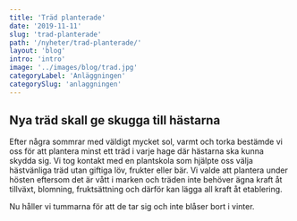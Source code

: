 ```yaml
---
title: 'Träd planterade'
date: '2019-11-11'
slug: 'trad-planterade'
path: '/nyheter/trad-planterade/'
layout: 'blog'
intro: 'intro'
image: '../images/blog/trad.jpg'
categoryLabel: 'Anläggningen'
categorySlug: 'anlaggningen'
---
```


## Nya träd skall ge skugga till hästarna

Efter några sommrar med väldigt mycket sol, varmt och torka bestämde vi oss för att plantera minst ett träd i varje hage där hästarna ska kunna skydda sig.
Vi tog kontakt med en plantskola som hjälpte oss välja hästvänliga träd utan giftiga löv, frukter eller bär. Vi valde att plantera under hösten eftersom det är vått i marken och träden inte behöver ägna kraft åt tillväxt, blomning, fruktsättning och därför kan lägga all kraft åt etablering.

Nu håller vi tummarna för att de tar sig och inte blåser bort i vinter.
